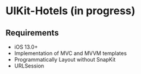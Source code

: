 # UIKit-Hotels (in progress)

## Requirements
* iOS 13.0+
* Implementation of MVC and MVVM templates
* Programmatically Layout without SnapKit
* URLSession
